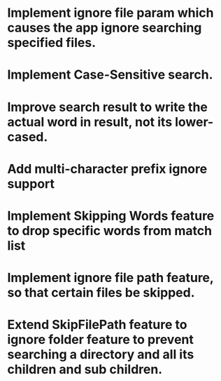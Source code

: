 # Implement ignore file param which causes the app ignore searching specified files.
# Implement Case-Sensitive search.
# Improve search result to write the actual word in result, not its lower-cased.
# Add multi-character prefix ignore support
# Implement Skipping Words feature to drop specific words from match list
# Implement ignore file path feature, so that certain files be skipped.
# Extend SkipFilePath feature to ignore folder feature to prevent searching a directory and all its children and sub children.